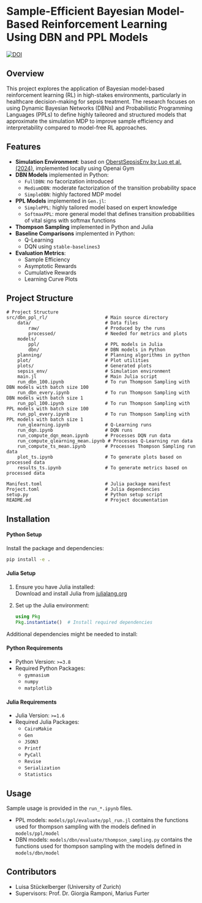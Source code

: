 # Sample-Efficient Bayesian Model-Based Reinforcement Learning Using DBN and PPL Models

[![DOI](https://zenodo.org/badge/DOI/10.5281/zenodo.14872501.svg)](https://doi.org/10.5281/zenodo.14872501)

## Overview
This project explores the application of Bayesian model-based reinforcement learning (RL) in high-stakes environments, particularly in healthcare decision-making for sepsis treatment. The research focuses on using Dynamic Bayesian Networks (DBNs) and Probabilistic Programming Languages (PPLs) to define highly taileored and structured models that approximate the simulation MDP to improve sample efficiency and interpretability compared to model-free RL approaches.

## Features
- **Simulation Environment**: based on [OberstSepsisEnv by Luo et al. (2024)](https://arxiv.org/abs/2405.18610), implemented locally using Openai Gym
- **DBN Models** implemented in Python: 
  - `FullDBN`: no facorization introduced
  - `MediumDBN`: moderate factorization of the transition probability space
  - `SimpleDBN`: highly factored MDP model
- **PPL Models** implemented in `Gen.jl`:
  - `SimplePPL`: highly tailored model based on expert knowledge
  - `SoftmaxPPL`: more general model that defines transition probabilities of vital signs with softmax functions
- **Thompson Sampling** implemented in Python and Julia
- **Baseline Comparisons** implemented in Python:
  - Q-Learning
  - DQN using `stable-baselines3`
- **Evaluation Metrics**: 
  - Sample Efficiency
  - Asymptotic Rewards
  - Cumulative Rewards
  - Learning Curve Plots

## Project Structure 
```
# Project Structure
src/dbn_ppl_rl/                     # Main source directory
    data/                           # Data files
        raw/                        # Produced by the runs
        processed/                  # Needed for metrics and plots
    models/             
        ppl/                        # PPL models in Julia
        dbn/                        # DBN models in Python
    planning/                       # Planning algorithms in python
    plot/                           # Plot utilities
    plots/                          # Generated plots
    sepsis_env/                     # Simulation environment
    main.jl                         # Main Julia script
    run_dbn_100.ipynb               # To run Thompson Sampling with DBN models with batch size 100
    run_dbn_every.ipynb             # To run Thompson Sampling with DBN models with batch size 1
    run_ppl_100.ipynb               # To run Thompson Sampling with PPL models with batch size 100
    run_ppl_every.ipynb             # To run Thompson Sampling with PPL models with batch size 1
    run_qlearning.ipynb             # Q-Learning runs
    run_dqn.ipynb                   # DQN runs
    run_compute_dqn_mean.ipynb      # Processes DQN run data
    run_compute_qlearning_mean.ipynb # Processes Q-Learning run data
    run_compute_ts_mean.ipynb       # Processes Thompson Sampling run data
    plot_ts.ipynb                   # To generate plots based on processed data
    results_ts.ipynb                # To generate metrics based on processed data

Manifest.toml                       # Julia package manifest
Project.toml                        # Julia dependencies
setup.py                            # Python setup script
README.md                           # Project documentation
```

## Installation

#### **Python Setup**
Install the package and dependencies:
   ```bash
   pip install -e .
   ```
#### **Julia Setup**
1. Ensure you have Julia installed:  
   Download and install Julia from [julialang.org](https://julialang.org/downloads/)

2. Set up the Julia environment:
   ```julia
   using Pkg
   Pkg.instantiate()  # Install required dependencies
   ```

Additional dependencies might be needed to install:
#### Python Requirements
- Python Version: `>=3.8`
- Required Python Packages:
  - `gymnasium`
  - `numpy`
  - `matplotlib`

#### Julia Requirements
- Julia Version: `>=1.6`
- Required Julia Packages:
  - `CairoMakie`
  - `Gen`
  - `JSON3`
  - `Printf`
  - `PyCall`
  - `Revise`
  - `Serialization`
  - `Statistics`



## Usage
Sample usage is provided in the `run_*.ipynb` files.
- PPL models: `models/ppl/evaluate/ppl_run.jl` contains the functions used for thompson sampling with the models defined in `models/ppl/model`
- DBN models: `models/dbn/evaluate/thompson_sampling.py` contains the functions used for thompson sampling with the models defined in `models/dbn/model`

## Contributors
- Luisa Stückelberger (University of Zurich)
- Supervisors: Prof. Dr. Giorgia Ramponi, Marius Furter

